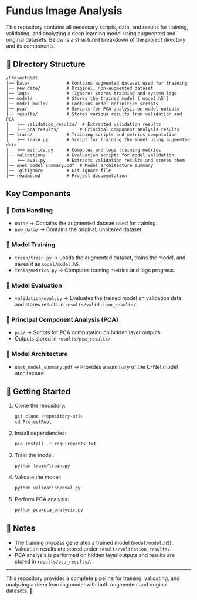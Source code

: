 # Fundus Image Analysis

This repository contains all necessary scripts, data, and results for training, validating, and analyzing a deep learning model using augmented and original datasets. Below is a structured breakdown of the project directory and its components.

## 📂 Directory Structure

```
/ProjectRoot
│── Data/              # Contains augmented dataset used for training
│── new_data/          # Original, non-augmented dataset
│── logs/              # (Ignore) Stores training and system logs
│── model/             # Stores the trained model (`model.h5`)
│── model_build/       # Contains model definition scripts
│── pca/               # Scripts for PCA analysis on model outputs
│── results/           # Stores various results from validation and PCA
│   ├── validation_results/  # Extracted validation results
│   ├── pca_results/        # Principal component analysis results
│── train/             # Training scripts and metrics computation
│   ├── train.py       # Script for training the model using augmented data
│   ├── metrics.py     # Computes and logs training metrics
│── validation/        # Evaluation scripts for model validation
│   ├── eval.py        # Extracts validation results and stores them
│── unet_model_summary.pdf  # Model architecture summary
│── .gitignore         # Git ignore file
│── readme.md          # Project documentation
```

## Key Components

### 🔹 **Data Handling**

- `Data/` → Contains the augmented dataset used for training.
- `new_data/` → Contains the original, unaltered dataset.

### 🔹 **Model Training**

- `train/train.py` → Loads the augmented dataset, trains the model, and saves it as `model/model.h5`.
- `train/metrics.py` → Computes training metrics and logs progress.

### 🔹 **Model Evaluation**

- `validation/eval.py` → Evaluates the trained model on validation data and stores results in `results/validation_results/`.

### 🔹 **Principal Component Analysis (PCA)**

- `pca/` → Scripts for PCA computation on hidden layer outputs.
- Outputs stored in `results/pca_results/`.

### 🔹 **Model Architecture**

- `unet_model_summary.pdf` → Provides a summary of the U-Net model architecture.

## 🚀 Getting Started

1. Clone the repository:
   ```sh
   git clone <repository-url>
   cd ProjectRoot
   ```
2. Install dependencies:
   ```sh
   pip install -r requirements.txt
   ```
3. Train the model:
   ```sh
   python train/train.py
   ```
4. Validate the model:
   ```sh
   python validation/eval.py
   ```
5. Perform PCA analysis:
   ```sh
   python pca/pca_analysis.py
   ```

## 📜 Notes

- The training process generates a trained model (`model/model.h5`).
- Validation results are stored under `results/validation_results/`.
- PCA analysis is performed on hidden layer outputs and results are stored in `results/pca_results/`.

---

This repository provides a complete pipeline for training, validating, and analyzing a deep learning model with both augmented and original datasets. 🎯

